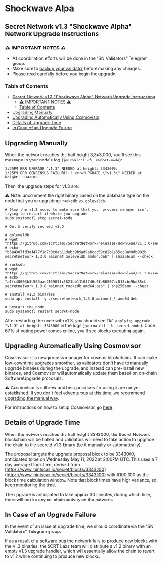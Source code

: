 # Shockwave Alpa

## Secret Network v1.3 "Shockwave Alpha" Network Upgrade Instructions <a href="#secret-network-v1-3-shockwave-alpha-network-upgrade-instructions" id="secret-network-v1-3-shockwave-alpha-network-upgrade-instructions"></a>

### ⚠️ IMPORTANT NOTES ⚠️ <a href="#important-notes" id="important-notes"></a>

* All coordination efforts will be done in the "SN Validators" Telegram group.
* Make sure to [backup your validator](https://docs.scrt.network/backup/backup-a-validator.html) before making any chnages.
* Please read carefully before you begin the upgrade.

### Table of Contents <a href="#table-of-contents" id="table-of-contents"></a>

* [Secret Network v1.3 "Shockwave Alpha" Network Upgrade Instructions](https://docs.scrt.network/shockwave-alpha-upgrade-secret-4.html#secret-network-v13-shockwave-alpha-network-upgrade-instructions)
  * [⚠️ IMPORTANT NOTES ⚠️](https://docs.scrt.network/shockwave-alpha-upgrade-secret-4.html#warning-important-notes-warning)
  * [Table of Contents](https://docs.scrt.network/shockwave-alpha-upgrade-secret-4.html#table-of-contents)
* [Upgrading Manually](https://docs.scrt.network/shockwave-alpha-upgrade-secret-4.html#upgrading-manually)
* [Upgrading Automatically Using Cosmovisor](https://docs.scrt.network/shockwave-alpha-upgrade-secret-4.html#upgrading-automatically-using-cosmovisor)
* [Details of Upgrade Time](https://docs.scrt.network/shockwave-alpha-upgrade-secret-4.html#details-of-upgrade-time)
* [In Case of an Upgrade Failure](https://docs.scrt.network/shockwave-alpha-upgrade-secret-4.html#in-case-of-an-upgrade-failure)

## Upgrading Manually <a href="#upgrading-manually" id="upgrading-manually"></a>

When the network reaches the halt height 3,343,000, you'll see this message in your node's log (`journalctl -fu secret-node`):

```
1:25PM ERR UPGRADE "v1.3" NEEDED at height: 3343000:
1:25PM ERR CONSENSUS FAILURE!!! err="UPGRADE \"v1.3\" NEEDED at height: 3343000
```

Then, the upgrade steps for v1.3 are:

⚠️ Note: uncomment the right binary based on the database type on the node that you're upgrading: `rocksdb` vs. `goleveldb`.

```
# Stop the v1.2 node, to make sure that your process manager isn't trying to restart it while you upgrade
sudo systemctl stop secret-node

# Get & verify secretd v1.3

# goleveldb
# wget "https://github.com/scrtlabs/SecretNetwork/releases/download/v1.3.0/secretnetwork_1.3.0_mainnet_goleveldb_amd64.deb"
# echo "b5a4387fd3af477f1d7d0c8ab13debc9b9ad9abccb59c82b1a35cc8a90db902b secretnetwork_1.3.0_mainnet_goleveldb_amd64.deb" | sha256sum --check

# rocksdb
# wget "https://github.com/scrtlabs/SecretNetwork/releases/download/v1.3.0/secretnetwork_1.3.0_mainnet_rocksdb_amd64.deb"
# echo "a1fc48003b3b563aae216901fc5821bb11164746c61b86507bc813cb49bd85cb secretnetwork_1.3.0_mainnet_rocksdb_amd64.deb" | sha256sum --check

# Install v1.3 binaries
sudo apt install -y ./secretnetwork_1.3.0_mainnet_*_amd64.deb

# Restart the node
sudo systemctl restart secret-node
```

After restarting the node with v1.3, you should see `INF applying upgrade "v1.3" at height: 3343000` in the logs (`journalctl -fu secret-node`). Once 67% of voting power comes online, you'll see blocks executing again.

## Upgrading Automatically Using Cosmovisor <a href="#upgrading-automatically-using-cosmovisor" id="upgrading-automatically-using-cosmovisor"></a>

Cosmovisor is a new process manager for cosmos blockchains. It can make low-downtime upgrades smoother, as validators don't have to manually upgrade binaries during the upgrade, and instead can pre-install new binaries, and Cosmovisor will automatically update them based on on-chain SoftwareUpgrade proposals.

⚠️ Cosmovisor is still new and best practices for using it are not yet established. If you don't feel adventurous at this time, we recommend [upgrading the manual way](https://docs.scrt.network/shockwave-alpha-upgrade-secret-4.html#upgrading-manually).

For instructions on how to setup Cosmovisor, go [here](https://docs.scrt.network/cosmovisor.html).

## Details of Upgrade Time <a href="#details-of-upgrade-time" id="details-of-upgrade-time"></a>

When the network reaches the halt height 3343000, the Secret Network blockchain will be halted and validators will need to take action to upgrade the chain to the secretd v1.3 binary (be it manually or automatically).

The proposal targets the upgrade proposal block to be 3343000, anticipated to be on Wednesday May 11, 2022 at 2:00PM UTC. This uses a 7 day average block time, derived from [https://www.mintscan.io/secret/blocks/3343000](https://www.mintscan.io/secret/blocks/3343000) with #100,000 as the block time calculation window. Note that block times have high variance, so keep monitoring the time.

The upgrade is anticipated to take approx 30 minutes, during which time, there will not be any on-chain activity on the network.

## In Case of an Upgrade Failure <a href="#in-case-of-an-upgrade-failure" id="in-case-of-an-upgrade-failure"></a>

In the event of an issue at upgrade time, we should coordinate via the "SN Validators" Telegram group.

If as a result of a software bug the network fails to produce new blocks with the v1.3 binaries, the SCRT Labs team will distribute a v1.2 binary with an empty v1.3 upgrade handler, which will essentially allow the chain to revert to v1.2 while continuing to produce new blocks.
